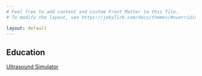 ```yaml
---
# Feel free to add content and custom Front Matter to this file.
# To modify the layout, see https://jekyllrb.com/docs/themes/#overriding-theme-defaults

layout: default
---
```


## Education


[Ultrasound Simulator](/gejss_model_Ultrasound/index.html)

